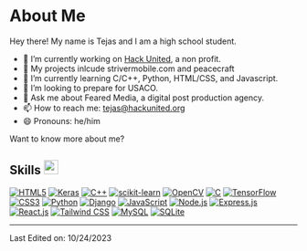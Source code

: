 # About Me

Hey there! My name is Tejas and I am a high school student. 

- 🔭 I’m currently working on [Hack United](https://hackunited.org), a non profit.
- 💪 My projects inlcude strivermobile.com and peacecraft
- 🌱 I’m currently learning C/C++, Python, HTML/CSS, and Javascript.
- 🤔 I’m looking to prepare for USACO.
- 💬 Ask me about Feared Media, a digital post production agency. 
- 📫 How to reach me: tejas@hackunited.org
- 😄 Pronouns: he/him

Want to know more about me? 

## Skills <img src="https://media.giphy.com/media/QssGEmpkyEOhBCb7e1/giphy.gif" width="25px">
[![HTML5](https://img.shields.io/badge/HTML5-informational?style=flat&logo=html5&logoColor=white&color=ffffff)](https://www.w3.org/TR/html52/) [![Keras](https://img.shields.io/badge/Keras-%23D00000.svg?style=flat&logo=Keras&logoColor=white)](https://keras.io/) [![C++](https://img.shields.io/badge/C++-%2300599C.svg?style=flat&logo=c%2B%2B&logoColor=white)](https://www.cplusplus.com/) [![scikit-learn](https://img.shields.io/badge/scikit--learn-%23F7931E.svg?style=flat&logo=scikit-learn&logoColor=white)](https://scikit-learn.org/stable/) [![OpenCV](https://img.shields.io/badge/OpenCV-%23white.svg?style=flat&logo=opencv&logoColor=white)](https://opencv.org/) [![C](https://img.shields.io/badge/C-%2300599C.svg?style=flat&logo=c&logoColor=white)](https://www.learn-c.org/) [![TensorFlow](https://img.shields.io/badge/TensorFlow-%23FF6F00.svg?style=flat&logo=TensorFlow&logoColor=white)](https://www.tensorflow.org/) [![CSS3](https://img.shields.io/badge/CSS3-informational?style=flat&logo=css3&logoColor=white&color=ffffff)](https://www.w3.org/Style/CSS/Overview.en.html) [![Python](https://img.shields.io/badge/Python-informational?style=flat&logo=python&logoColor=white&color=ffffff)](https://www.python.org/) [![Django](https://img.shields.io/badge/Django-informational?style=flat&logo=django&logoColor=white&color=ffffff)](https://www.djangoproject.com/) [![JavaScript](https://img.shields.io/badge/JavaScript-informational?style=flat&logo=javascript&logoColor=white&color=ffffff)](https://developer.mozilla.org/en-US/docs/Web/JavaScript) [![Node.js](https://img.shields.io/badge/Node.js-informational?style=flat&logo=Node.js&logoColor=white&color=ffffff)](https://nodejs.org/) [![Express.js](https://img.shields.io/badge/ExpressJS-informational?style=flat&logo=express&logoColor=white&color=ffffff)](https://expressjs.com/) [![React.js](https://img.shields.io/badge/ReactJS-informational?style=flat&logo=react&logoColor=white&color=ffffff)](https://reactjs.org/) [![Tailwind CSS](https://img.shields.io/badge/TailwindCSS-informational?style=flat&logo=tailwindcss&logoColor=white&color=ffffff)](https://tailwindcss.com/) [![MySQL](https://img.shields.io/badge/MySQL-informational?style=flat&logo=mysql&logoColor=white&color=ffffff)](https://www.mysql.com/) [![SQLite](https://img.shields.io/badge/SQLite-informational?style=flat&logo=sqlite&logoColor=white&color=ffffff)](https://www.sqlite.org/index.html)



------
Last Edited on: 10/24/2023
